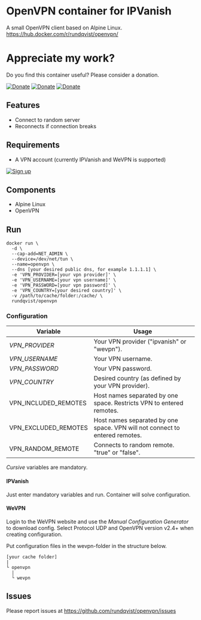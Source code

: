 # OpenVPN container for IPVanish
A small OpenVPN client based on Alpine Linux.  
https://hub.docker.com/r/rundqvist/openvpn/

# Appreciate my work?
Do you find this container useful? Please consider a donation.

[![Donate](https://img.shields.io/badge/Donate-Flattr-brightgreen)](https://flattr.com/@rundqvist)
[![Donate](https://img.shields.io/badge/Donate-Buy%20me%20a%20coffee-orange)](https://www.buymeacoffee.com/rundqvist)
[![Donate](https://img.shields.io/badge/Donate-PayPal-blue)](https://www.paypal.com/cgi-bin/webscr?cmd=_s-xclick&hosted_button_id=SZ7J9JL9P5DGE&source=url)

## Features
* Connect to random server
* Reconnects if connection breaks

## Requirements
* A VPN account (currently IPVanish and WeVPN is supported)

[![Sign up](https://img.shields.io/badge/Affiliate-IPVanish_VPN-6fbc44)](https://www.ipvanish.com/?a_bid=48f95966&a_aid=5f3eb2f0be07f)

## Components
* Alpine Linux
* OpenVPN

## Run
```
docker run \
  -d \
  --cap-add=NET_ADMIN \
  --device=/dev/net/tun \
  --name=openvpn \
  --dns [your desired public dns, for example 1.1.1.1] \ 
  -e 'VPN_PROVIDER=[your vpn provider]' \
  -e 'VPN_USERNAME=[your vpn username]' \
  -e 'VPN_PASSWORD=[your vpn password]' \
  -e 'VPN_COUNTRY=[your desired country]' \
  -v /path/to/cache/folder:/cache/ \
  rundqvist/openvpn
```

### Configuration
| Variable | Usage |
|----------|-------|
| _VPN_PROVIDER_ | Your VPN provider ("ipvanish" or "wevpn"). |
| _VPN_USERNAME_ | Your VPN username. |
| _VPN_PASSWORD_ | Your VPN password. |
| _VPN_COUNTRY_ | Desired country (as defined by your VPN provider). |
| VPN_INCLUDED_REMOTES | Host names separated by one space. Restricts VPN to entered remotes. |
| VPN_EXCLUDED_REMOTES | Host names separated by one space. VPN will not connect to entered remotes. |
| VPN_RANDOM_REMOTE | Connects to random remote. "true" or "false". |
_Cursive_ variables are mandatory.

#### IPVanish
Just enter mandatory variables and run. Container will solve configuration.

#### WeVPN
Login to the WeVPN website and use the _Manual Configuration Generator_ to download config. Select Protocol UDP and OpenVPN version v2.4+ when creating configuration.

Put configuration files in the wevpn-folder in the structure below.
```
[your cache folder]
|
└ openvpn
  |
  └ wevpn
```

## Issues
Please report issues at https://github.com/rundqvist/openvpn/issues